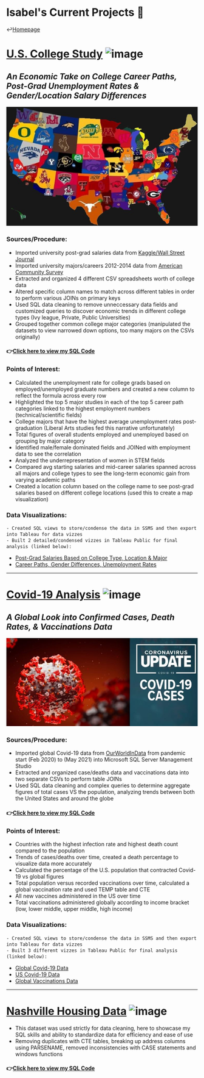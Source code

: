 # Isabel's Current Projects 📍
↩️[Homepage](https://itummino.github.io/Isabel-Tummino)

# [U.S. College Study](https://github.com/itummino/PortfolioProjects/blob/main/CollegeData.sql) ![image](https://user-images.githubusercontent.com/84094369/120266976-053e6400-c271-11eb-878b-386c5a803d44.png)
## *An Economic Take on College Career Paths, Post-Grad Unemployment Rates & Gender/Location Salary Differences*
![](/images/mapcollege.jpg)
### Sources/Procedure:
- Imported university post-grad salaries data from [Kaggle/Wall Street Journal](https://www.kaggle.com/wsj/college-salaries?select=salaries-by-college-type.csv)
- Imported university majors/careers 2012-2014 data from [American Community Survey](https://github.com/fivethirtyeight/data/tree/master/college-majors)
- Extracted and organized 4 different CSV spreadsheets worth of college data 
- Altered specific column names to match across different tables in order to perform various JOINs on primary keys
- Used SQL data cleaning to remove unneccessary data fields and customized queries to discover economic trends in different college types (Ivy league, Private, Public Universities) 
- Grouped together common college major categories (manipulated the datasets to view narrowed down options, too many majors on the CSVs originally)
#### 👉[Click here to view my SQL Code](https://github.com/itummino/PortfolioProjects/blob/main/CollegeData.sql)

### Points of Interest: 
- Calculated the unemployment rate for college grads based on employed/unemployed graduate numbers and created a new column to reflect the formula across every row
- Highlighted the top 5 major studies in each of the top 5 career path categories linked to the highest employment numbers (technical/scientific fields)
- College majors that have the highest average unemployment rates post-graduation (Liberal Arts studies fed this narrative unfortunately)
- Total figures of overall students employed and unemployed based on grouping by major category
- Identified male/female dominated fields and JOINed with employment data to see the correlation
- Analyzed the underrepresentation of women in STEM fields
- Compared avg starting salaries and mid-career salaries spanned across all majors and college types to see the long-term economic gain from varying academic paths 
- Created a location column based on the college name to see post-grad salaries based on different college locations (used this to create a map visualization)

### Data Visualizations:
    - Created SQL views to store/condense the data in SSMS and then export into Tableau for data vizzes
    - Built 2 detailed/condensed vizzes in Tableau Public for final analysis (linked below):
* [Post-Grad Salaries Based on College Type, Location & Major](https://public.tableau.com/app/profile/isabel.tummino/viz/U_S_CollegeStudy/Dashboard1)
* [Career Paths, Gender Differences, Unemployment Rates](https://public.tableau.com/app/profile/isabel.tummino/viz/U_S_CollegeStudy-CareerPathsGenderDifferencesUnemploymentRates/Dashboard1)
------------------------------------------------------------------------------------------------------------------------------------
# [Covid-19 Analysis](https://github.com/itummino/PortfolioProjects/blob/main/CovidData.sql) ![image](https://user-images.githubusercontent.com/84094369/120266911-dcb66a00-c270-11eb-9df0-c20d82d87cad.png)
## *A Global Look into Confirmed Cases, Death Rates, & Vaccinations Data*
![](/images/covid19.jpg)  
### Sources/Procedure:
- Imported global Covid-19 data from [OurWorldInData](https://ourworldindata.org/covid-deaths) from pandemic start (Feb 2020) to (May 2021) into Microsoft SQL Server Management Studio
- Extracted and organized case/deaths data and vaccinations data into two separate CSVs to perform table JOINs
- Used SQL data cleaning and complex queries to determine aggregate figures of total cases VS the population, analyzing trends between both the United States and around the globe
#### 👉[Click here to view my SQL Code](https://github.com/itummino/PortfolioProjects/blob/main/CovidData.sql)

### Points of Interest: 
- Countries with the highest infection rate and highest death count compared to the population
- Trends of cases/deaths over time, created a death percentage to visualize data more accurately
- Calculated the percentage of the U.S. population that contracted Covid-19 vs global figures
- Total population versus recorded vaccinations over time, calculated a global vaccination rate and used TEMP table and CTE 
- All new vaccines administered in the US over time
- Total vaccinations administered globally according to income bracket (low, lower middle, upper middle, high income)

### Data Visualizations:
    - Created SQL views to store/condense the data in SSMS and then export into Tableau for data vizzes
    - Built 3 different vizzes in Tableau Public for final analysis (linked below):
    
* [Global Covid-19 Data](https://public.tableau.com/app/profile/isabel.tummino/viz/GlobalCovid19Data/GlobalCovidData)
* [US Covid-19 Data](https://public.tableau.com/app/profile/isabel.tummino/viz/U_S_Covid19Data/U_S_CovidData)
* [Global Vaccinations Data](https://public.tableau.com/app/profile/isabel.tummino/viz/VaccinationsData/GlobalVaccinationData)
------------------------------------------------------------------------------------------------------------------------------------

# [Nashville Housing Data](https://github.com/itummino/PortfolioProjects/blob/main/HousingData.sql) ![image](https://user-images.githubusercontent.com/84094369/120267077-39198980-c271-11eb-9e1b-5d23b5c690d4.png)
- This dataset was used strictly for data cleaning, here to showcase my SQL skills and ability to standardize data for efficiency and ease of use
- Removing duplicates with CTE tables, breaking up address columns using PARSENAME, removed inconsistencies with CASE statements and windows functions
#### 👉[Click here to view my SQL Code](https://github.com/itummino/PortfolioProjects/blob/main/HousingData.sql)
